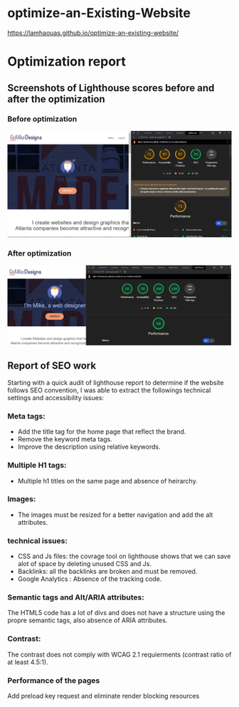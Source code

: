 # optimize-an-Existing-Website
https://lamhaouas.github.io/optimize-an-existing-website/

# Optimization report 

## Screenshots of Lighthouse scores before and after the optimization

### Before optimization

![before optimization](/img/Lighthouse-before.jpg)

### After optimization

![after optimization](/img/Lighthouse-after.jpg)

## Report of SEO work

Starting with a quick audit of lighthouse report to determine if the website follows SEO convention, I was able to extract the followings technical settings and accessibility issues:

### Meta tags:

* Add the title tag for the home page that reflect the brand.
* Remove the keyword meta tags.
* Improve the description using relative keywords.

### Multiple H1 tags:

* Multiple h1 titles on the same page and absence of heirarchy.

### Images:

* The images must be resized for a better navigation and add the alt attributes.

### technical issues:

* CSS and Js files: the covrage tool on lighthouse shows that we can save alot of space by deleting unused CSS and Js.
* Backlinks: all the backlinks are broken and must be removed.
* Google Analytics : Absence of the tracking code.

### Semantic tags and Alt/ARIA attributes:

The HTML5 code has a lot of divs and does not have a structure using the propre semantic tags, also absence of ARIA attributes.

### Contrast:

The contrast does not comply with WCAG 2.1 requierments (contrast ratio of at least 4.5:1).

### Performance of the pages

Add preload key request and eliminate render blocking resources

